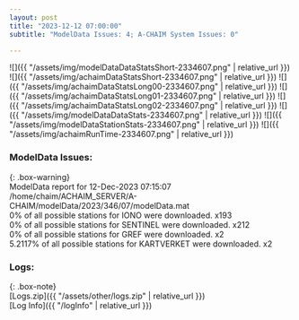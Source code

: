```yaml
---
layout: post
title: "2023-12-12 07:00:00"
subtitle: "ModelData Issues: 4; A-CHAIM System Issues: 0"

---
```


![]({{ "/assets/img/modelDataDataStatsShort-2334607.png" | relative_url }})
![]({{ "/assets/img/achaimDataStatsShort-2334607.png" | relative_url }})
![]({{ "/assets/img/achaimDataStatsLong00-2334607.png" | relative_url }})
![]({{ "/assets/img/achaimDataStatsLong01-2334607.png" | relative_url }})
![]({{ "/assets/img/achaimDataStatsLong02-2334607.png" | relative_url }})
![]({{ "/assets/img/modelDataDataStats-2334607.png" | relative_url }})
![]({{ "/assets/img/modelDataStationStats-2334607.png" | relative_url }})
![]({{ "/assets/img/achaimRunTime-2334607.png" | relative_url }})


### ModelData Issues:  
  
{: .box-warning}  
 ModelData report for 12-Dec-2023 07:15:07   
 /home/chaim/ACHAIM_SERVER/A-CHAIM/modelData/2023/346/07/modelData.mat   
 0% of all possible stations for IONO were downloaded. x193   
 0% of all possible stations for SENTINEL were downloaded. x212   
 0% of all possible stations for GREF were downloaded. x2   
 5.2117% of all possible stations for KARTVERKET were downloaded. x2   
  


### Logs:  
  
{: .box-note}  
[Logs.zip]({{ "/assets/other/logs.zip" | relative_url }})  
[Log Info]({{ "/logInfo" | relative_url }})  
